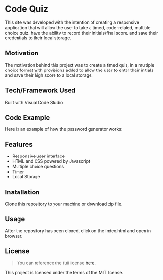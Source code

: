 # Code Quiz
This site was developed with the intention of creating a responsive application that will allow the user to take a timed, code-related, multiple choice quiz, have the ability to record their initials/final score, and save their credentials to their local storage. 
## Motivation
The motivation behind this project was to create a timed quiz, in a multiple choice format with provisions added to allow the user to enter their initials and save their high score to a local storage. 
## Tech/Framework Used
Built with Visual Code Studio
## Code Example
Here is an example of how the password generator works:

## Features
* Responsive user interface
* HTML and CSS powered by Javascript
* Multiple choice questions
* Timer
* Local Storage

## Installation
Clone this repository to your machine or download zip file.

## Usage
After the repository has been cloned, click on the index.html and open in browser. 
## License 
> You can reference the full license [here]().

This project is licensed under the terms of the MIT license.
